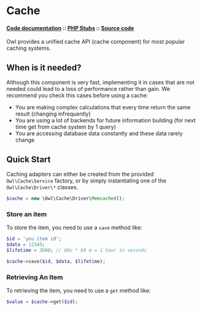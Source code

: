 Cache
=====
#### [Code documentation](https://framework.lowl.io/code/current/namespace/Owl/Cache.html) :: [PHP Stubs](https://github.com/owl-framework/owl/tree/master/ide/Owl/cache) :: [Source code](https://github.com/owl-framework/owl/tree/master/owl/Cache)

Owl provides a unified cache API (cache component) for most popular caching systems.

## When is it needed?

Although this component is very fast, implementing it in cases that are not needed could lead to a loss of performance rather than gain.
We recommend you check this cases before using a cache:

* You are making complex calculations that every time return the same result (changing infrequently)
* You are using a lot of backends for future information building (for next time get from cache system by 1 query)
* You are accessing database data constantly and these data rarely change

## Quick Start

Caching adapters can either be created from the provided `Owl\Cache\Service` factory, or by simply instantiating one of the `Owl\Cache\Driver\*` classes.

```php
$cache = new \Owl\Cache\Driver\Memcached();
```

### Store an item

To store the item, you need to use a `save` method like:

```php
$id = 'you item id';
$data = 12345;
$lifetime = 3600; // 60s * 60 m = 1 hour in seconds

$cache->save($id, $data, $lifetime);
```

### Retrieving An Item

To retrieving the item, you need to use a `get` method like:

```php
$value = $cache->get($id);
```